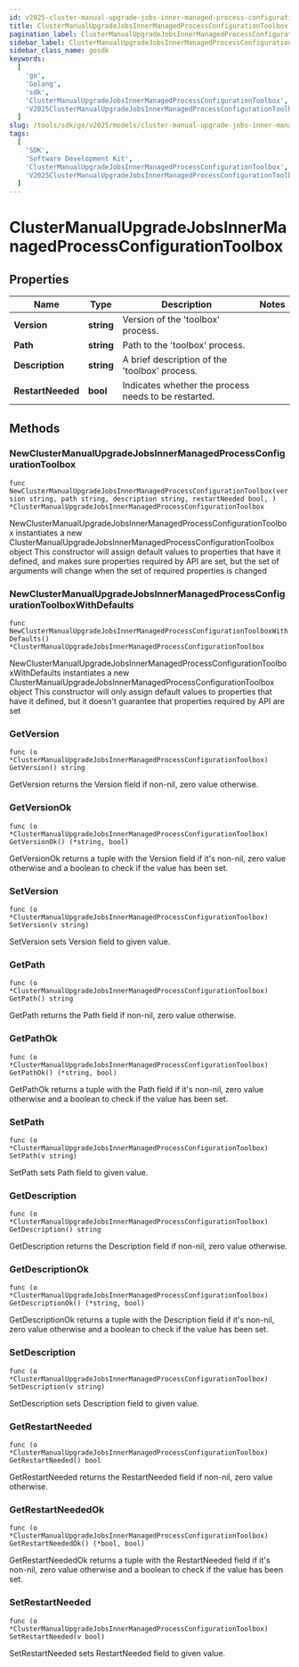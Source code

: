 ```yaml
---
id: v2025-cluster-manual-upgrade-jobs-inner-managed-process-configuration-toolbox
title: ClusterManualUpgradeJobsInnerManagedProcessConfigurationToolbox
pagination_label: ClusterManualUpgradeJobsInnerManagedProcessConfigurationToolbox
sidebar_label: ClusterManualUpgradeJobsInnerManagedProcessConfigurationToolbox
sidebar_class_name: gosdk
keywords:
  [
    'go',
    'Golang',
    'sdk',
    'ClusterManualUpgradeJobsInnerManagedProcessConfigurationToolbox',
    'V2025ClusterManualUpgradeJobsInnerManagedProcessConfigurationToolbox',
  ]
slug: /tools/sdk/go/v2025/models/cluster-manual-upgrade-jobs-inner-managed-process-configuration-toolbox
tags:
  [
    'SDK',
    'Software Development Kit',
    'ClusterManualUpgradeJobsInnerManagedProcessConfigurationToolbox',
    'V2025ClusterManualUpgradeJobsInnerManagedProcessConfigurationToolbox',
  ]
---
```


# ClusterManualUpgradeJobsInnerManagedProcessConfigurationToolbox

## Properties

| Name | Type | Description | Notes |
| --- | --- | --- | --- |
| **Version** | **string** | Version of the 'toolbox' process. |
| **Path** | **string** | Path to the 'toolbox' process. |
| **Description** | **string** | A brief description of the 'toolbox' process. |
| **RestartNeeded** | **bool** | Indicates whether the process needs to be restarted. |

## Methods

### NewClusterManualUpgradeJobsInnerManagedProcessConfigurationToolbox

`func NewClusterManualUpgradeJobsInnerManagedProcessConfigurationToolbox(version string, path string, description string, restartNeeded bool, ) *ClusterManualUpgradeJobsInnerManagedProcessConfigurationToolbox`

NewClusterManualUpgradeJobsInnerManagedProcessConfigurationToolbox instantiates a new ClusterManualUpgradeJobsInnerManagedProcessConfigurationToolbox object This constructor will assign default values to properties that have it defined, and makes sure properties required by API are set, but the set of arguments will change when the set of required properties is changed

### NewClusterManualUpgradeJobsInnerManagedProcessConfigurationToolboxWithDefaults

`func NewClusterManualUpgradeJobsInnerManagedProcessConfigurationToolboxWithDefaults() *ClusterManualUpgradeJobsInnerManagedProcessConfigurationToolbox`

NewClusterManualUpgradeJobsInnerManagedProcessConfigurationToolboxWithDefaults instantiates a new ClusterManualUpgradeJobsInnerManagedProcessConfigurationToolbox object This constructor will only assign default values to properties that have it defined, but it doesn't guarantee that properties required by API are set

### GetVersion

`func (o *ClusterManualUpgradeJobsInnerManagedProcessConfigurationToolbox) GetVersion() string`

GetVersion returns the Version field if non-nil, zero value otherwise.

### GetVersionOk

`func (o *ClusterManualUpgradeJobsInnerManagedProcessConfigurationToolbox) GetVersionOk() (*string, bool)`

GetVersionOk returns a tuple with the Version field if it's non-nil, zero value otherwise and a boolean to check if the value has been set.

### SetVersion

`func (o *ClusterManualUpgradeJobsInnerManagedProcessConfigurationToolbox) SetVersion(v string)`

SetVersion sets Version field to given value.

### GetPath

`func (o *ClusterManualUpgradeJobsInnerManagedProcessConfigurationToolbox) GetPath() string`

GetPath returns the Path field if non-nil, zero value otherwise.

### GetPathOk

`func (o *ClusterManualUpgradeJobsInnerManagedProcessConfigurationToolbox) GetPathOk() (*string, bool)`

GetPathOk returns a tuple with the Path field if it's non-nil, zero value otherwise and a boolean to check if the value has been set.

### SetPath

`func (o *ClusterManualUpgradeJobsInnerManagedProcessConfigurationToolbox) SetPath(v string)`

SetPath sets Path field to given value.

### GetDescription

`func (o *ClusterManualUpgradeJobsInnerManagedProcessConfigurationToolbox) GetDescription() string`

GetDescription returns the Description field if non-nil, zero value otherwise.

### GetDescriptionOk

`func (o *ClusterManualUpgradeJobsInnerManagedProcessConfigurationToolbox) GetDescriptionOk() (*string, bool)`

GetDescriptionOk returns a tuple with the Description field if it's non-nil, zero value otherwise and a boolean to check if the value has been set.

### SetDescription

`func (o *ClusterManualUpgradeJobsInnerManagedProcessConfigurationToolbox) SetDescription(v string)`

SetDescription sets Description field to given value.

### GetRestartNeeded

`func (o *ClusterManualUpgradeJobsInnerManagedProcessConfigurationToolbox) GetRestartNeeded() bool`

GetRestartNeeded returns the RestartNeeded field if non-nil, zero value otherwise.

### GetRestartNeededOk

`func (o *ClusterManualUpgradeJobsInnerManagedProcessConfigurationToolbox) GetRestartNeededOk() (*bool, bool)`

GetRestartNeededOk returns a tuple with the RestartNeeded field if it's non-nil, zero value otherwise and a boolean to check if the value has been set.

### SetRestartNeeded

`func (o *ClusterManualUpgradeJobsInnerManagedProcessConfigurationToolbox) SetRestartNeeded(v bool)`

SetRestartNeeded sets RestartNeeded field to given value.

